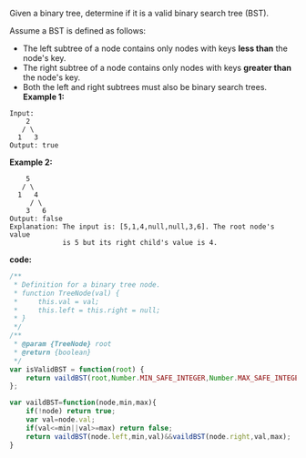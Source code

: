 Given a binary tree, determine if it is a valid binary search tree (BST).

Assume a BST is defined as follows:

- The left subtree of a node contains only nodes with keys **less than** the node's key.
- The right subtree of a node contains only nodes with keys **greater than** the node's key.
- Both the left and right subtrees must also be binary search trees.
**Example 1:**
```
Input:
    2
   / \
  1   3
Output: true
```
**Example 2:**
```
    5
   / \
  1   4
     / \
    3   6
Output: false
Explanation: The input is: [5,1,4,null,null,3,6]. The root node's value
             is 5 but its right child's value is 4.
```

**code:**


```js
/**
 * Definition for a binary tree node.
 * function TreeNode(val) {
 *     this.val = val;
 *     this.left = this.right = null;
 * }
 */
/**
 * @param {TreeNode} root
 * @return {boolean}
 */
var isValidBST = function(root) {
    return vaildBST(root,Number.MIN_SAFE_INTEGER,Number.MAX_SAFE_INTEGER);
};

var vaildBST=function(node,min,max){
    if(!node) return true;
    var val=node.val;
    if(val<=min||val>=max) return false;
    return vaildBST(node.left,min,val)&&vaildBST(node.right,val,max);
}


```